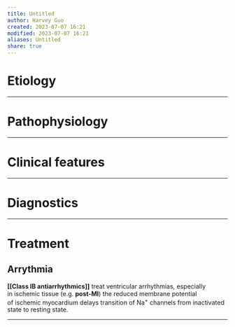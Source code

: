 ```yaml
---
title: Untitled
author: Harvey Guo
created: 2023-07-07 16:21
modified: 2023-07-07 16:21
aliases: Untitled
share: true
---
```

# Etiology


---
# Pathophysiology


---
# Clinical features


---
# Diagnostics


---
# Treatment
## Arrythmia 
**[[Class IB antiarrhythmics]]** treat ventricular arrhythmias, especially in ischemic tissue (e.g. **post-MI**)
the reduced membrane potential of ischemic myocardium delays transition of Na<sup>+</sup> channels from inactivated state to resting state.

---
